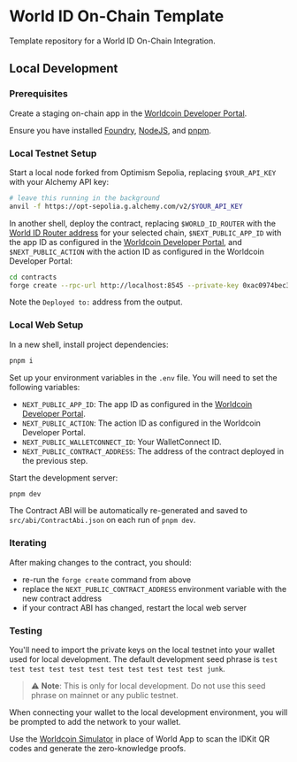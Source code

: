 # World ID On-Chain Template

Template repository for a World ID On-Chain Integration.

## Local Development

### Prerequisites

Create a staging on-chain app in the [Worldcoin Developer Portal](https://developer.worldcoin.org).

Ensure you have installed [Foundry](https://book.getfoundry.sh/getting-started/installation), [NodeJS](https://nodejs.org/en/download), and [pnpm](https://pnpm.io/installation).

### Local Testnet Setup

Start a local node forked from Optimism Sepolia, replacing `$YOUR_API_KEY` with your Alchemy API key:

```bash
# leave this running in the background
anvil -f https://opt-sepolia.g.alchemy.com/v2/$YOUR_API_KEY
```

In another shell, deploy the contract, replacing `$WORLD_ID_ROUTER` with the [World ID Router address](https://docs.worldcoin.org/reference/address-book) for your selected chain, `$NEXT_PUBLIC_APP_ID` with the app ID as configured in the [Worldcoin Developer Portal](https://developer.worldcoin.org), and `$NEXT_PUBLIC_ACTION` with the action ID as configured in the Worldcoin Developer Portal:

```bash
cd contracts
forge create --rpc-url http://localhost:8545 --private-key 0xac0974bec39a17e36ba4a6b4d238ff944bacb478cbed5efcae784d7bf4f2ff80 src/Contract.sol:Contract --constructor-args $WORLD_ID_ROUTER $NEXT_PUBLIC_APP_ID $NEXT_PUBLIC_ACTION
```

Note the `Deployed to:` address from the output.

### Local Web Setup

In a new shell, install project dependencies:

```bash
pnpm i
```

Set up your environment variables in the `.env` file. You will need to set the following variables:
- `NEXT_PUBLIC_APP_ID`: The app ID as configured in the [Worldcoin Developer Portal](https://developer.worldcoin.org).
- `NEXT_PUBLIC_ACTION`: The action ID as configured in the Worldcoin Developer Portal.
- `NEXT_PUBLIC_WALLETCONNECT_ID`: Your WalletConnect ID.
- `NEXT_PUBLIC_CONTRACT_ADDRESS`: The address of the contract deployed in the previous step.

Start the development server:

```bash
pnpm dev
```

The Contract ABI will be automatically re-generated and saved to `src/abi/ContractAbi.json` on each run of `pnpm dev`.

### Iterating

After making changes to the contract, you should:
- re-run the `forge create` command from above
- replace the `NEXT_PUBLIC_CONTRACT_ADDRESS` environment variable with the new contract address
- if your contract ABI has changed, restart the local web server

### Testing

You'll need to import the private keys on the local testnet into your wallet used for local development. The default development seed phrase is `test test test test test test test test test test test junk`.

> ⚠️ **Note**: This is only for local development. Do not use this seed phrase on mainnet or any public testnet.

When connecting your wallet to the local development environment, you will be prompted to add the network to your wallet.

Use the [Worldcoin Simulator](https://simulator.worldcoin.org) in place of World App to scan the IDKit QR codes and generate the zero-knowledge proofs.